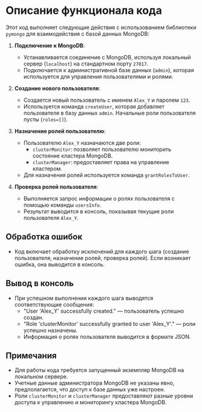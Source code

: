 # Описание функционала кода

Этот код выполняет следующие действия с использованием библиотеки `pymongo` для взаимодействия с базой данных MongoDB:

1. **Подключение к MongoDB**:
   - Устанавливается соединение с MongoDB, используя локальный сервер (`localhost`) на стандартном порту `27017`.
   - Подключается к административной базе данных (`admin`), которая используется для управления пользователями и ролями.

2. **Создание нового пользователя**:
   - Создается новый пользователь с именем `Alex_Y` и паролем `123`.
   - Используется команда `createUser`, которая добавляет пользователя в базу данных `admin`. Начальные роли пользователя пусты (`roles=[]`).

3. **Назначение ролей пользователю**:
   - Пользователю `Alex_Y` назначаются две роли:
     - `clusterMonitor`: позволяет пользователю мониторить состояние кластера MongoDB.
     - `clusterManager`: предоставляет права на управление кластером.
   - Для назначения ролей используется команда `grantRolesToUser`.

4. **Проверка ролей пользователя**:
   - Выполняется запрос информации о ролях пользователя с помощью команды `usersInfo`.
   - Результат выводится в консоль, показывая текущие роли пользователя `Alex_Y`.

## Обработка ошибок
- Код включает обработку исключений для каждого шага (создание пользователя, назначение ролей, проверка ролей). Если возникает ошибка, она выводится в консоль.

## Вывод в консоль
- При успешном выполнении каждого шага выводятся соответствующие сообщения:
  - "User 'Alex_Y' successfully created." — пользователь успешно создан.
  - "Role 'clusterMonitor' successfully granted to user 'Alex_Y'." — роли успешно назначены.
  - Информация о ролях пользователя выводится в формате JSON.

## Примечания
- Для работы кода требуется запущенный экземпляр MongoDB на локальном сервере.
- Учетные данные администратора MongoDB не указаны явно, предполагается, что доступ к базе данных уже настроен.
- Роли `clusterMonitor` и `clusterManager` предоставляют разные уровни доступа к управлению и мониторингу кластера MongoDB.

